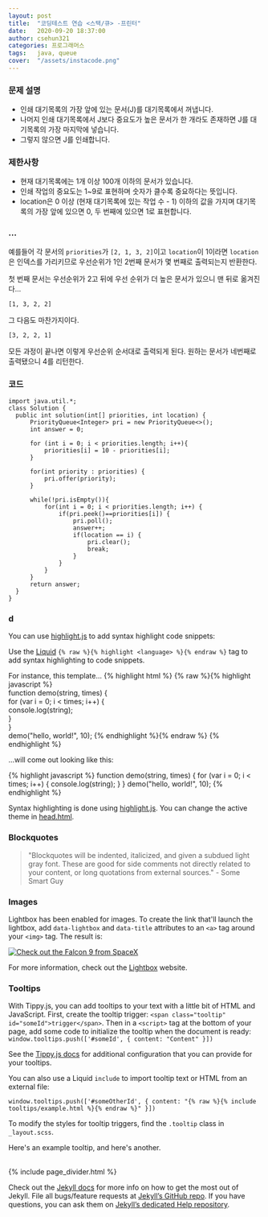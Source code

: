 ```yaml
---
layout: post
title:  "코딩테스트 연습 <스택/큐> -프린터"
date:   2020-09-20 18:37:00
author: csehun321
categories: 프로그래머스
tags:	java, queue
cover:  "/assets/instacode.png"
---
```

### 문제 설명

- 인쇄 대기목록의 가장 앞에 있는 문서(J)를 대기목록에서 꺼냅니다.
- 나머지 인쇄 대기목록에서 J보다 중요도가 높은 문서가 한 개라도 존재하면 J를 대기목록의 가장 마지막에 넣습니다.
- 그렇지 않으면 J를 인쇄합니다.

### 제한사항
- 현재 대기목록에는 1개 이상 100개 이하의 문서가 있습니다.
- 인쇄 작업의 중요도는 1~9로 표현하며 숫자가 클수록 중요하다는 뜻입니다.
- location은 0 이상 (현재 대기목록에 있는 작업 수 - 1) 이하의 값을 가지며 대기목록의 가장 앞에 있으면 0, 두 번째에 있으면 1로 표현합니다.

### ...
 예를들어 각 문서의 `priorities`가 `[2, 1, 3, 2]`이고 `location`이 1이라면 `location`은 인덱스를 가리키므로 우선순위가 1인 2번째 문서가 몇 번째로 출력되는지 반환한다.

 첫 번째 문서는 우선순위가 2고 뒤에 우선 순위가 더 높은 문서가 있으니 맨 뒤로 옮겨진다...

 `[1, 3, 2, 2]`

 그 다음도 마찬가지이다.

 `[3, 2, 2, 1]`

 모든 과정이 끝나면 이렇게 우선순위 순서대로 출력되게 된다.
 원하는 문서가 네번째로 출력됐으니 4를 리턴한다.


### 코드

    import java.util.*;
    class Solution {
      public int solution(int[] priorities, int location) {
          PriorityQueue<Integer> pri = new PriorityQueue<>();
          int answer = 0;

          for (int i = 0; i < priorities.length; i++){
              priorities[i] = 10 - priorities[i];
          }

          for(int priority : priorities) {
              pri.offer(priority);
          }

          while(!pri.isEmpty()){
              for(int i = 0; i < priorities.length; i++) {
                  if(pri.peek()==priorities[i]) {
                      pri.poll();
                      answer++;
                      if(location == i) {
                          pri.clear();
                          break;
                      }
                  }
              }
          }
          return answer;
      }
    }



### d

You can use [highlight.js][highlight] to add syntax highlight code snippets:

Use the [Liquid][liquid] `{% raw %}{% highlight <language> %}{% endraw %}` tag to add syntax highlighting to code snippets.

For instance, this template...
{% highlight html %}
{% raw %}{% highlight javascript %}    
function demo(string, times) {    
  for (var i = 0; i < times; i++) {    
    console.log(string);    
  }    
}    
demo("hello, world!", 10);
{% endhighlight %}{% endraw %}
{% endhighlight %}

...will come out looking like this:

{% highlight javascript %}
function demo(string, times) {
  for (var i = 0; i < times; i++) {
    console.log(string);
  }
}
demo("hello, world!", 10);
{% endhighlight %}

Syntax highlighting is done using [highlight.js][highlight]. You can change the active theme in [head.html](https://github.com/bencentra/centrarium/blob/2dcd73d09e104c3798202b0e14c1db9fa6e77bc7/_includes/head.html#L15).

### Blockquotes

> "Blockquotes will be indented, italicized, and given a subdued light gray font. These are good for side comments not directly related to your content, or long quotations from external sources." - Some Smart Guy

### Images

Lightbox has been enabled for images. To create the link that'll launch the lightbox, add <code>data-lightbox</code> and <code>data-title</code> attributes to an <code>&lt;a&gt;</code> tag around your <code>&lt;img&gt;</code> tag. The result is:

<a href="//bencentra.com/assets/images/falcon9_large.jpg" data-lightbox="falcon9-large" data-title="Check out the Falcon 9 from SpaceX">
  <img src="//bencentra.com/assets/images/falcon9_small.jpg" title="Check out the Falcon 9 from SpaceX">
</a>

For more information, check out the [Lightbox][lightbox] website.

### Tooltips

With Tippy.js, you can add tooltips to your text with a little bit of HTML and JavaScript. First, create the tooltip trigger: `<span class="tooltip" id="someId">trigger</span>`. Then in a `<script>` tag at the bottom of your page, add some code to initialize the tooltip when the document is ready: `window.tooltips.push(['#someId', { content: "Content" }])`

See the [Tippy.js docs](https://atomiks.github.io/tippyjs/) for additional configuration that you can provide for your tooltips.

You can also use a Liquid `include` to import tooltip text or HTML from an external file:

```
window.tooltips.push(['#someOtherId', { content: "{% raw %}{% include tooltips/example.html %}{% endraw %}" }])
```

To modify the styles for tooltip triggers, find the `.tooltip` class in `_layout.scss`.

Here's an <span class="tooltip" id="someId">example tooltip</span>, and <span class="tooltip" id="someOtherId">here's another</span>.

<br/>
{% include page_divider.html %}

Check out the [Jekyll docs][jekyll] for more info on how to get the most out of Jekyll. File all bugs/feature requests at [Jekyll’s GitHub repo][jekyll-gh]. If you have questions, you can ask them on [Jekyll’s dedicated Help repository][jekyll-help].

[jekyll]:      http://jekyllrb.com
[jekyll-gh]:   https://github.com/jekyll/jekyll
[jekyll-help]: https://github.com/jekyll/jekyll-help
[highlight]:   https://highlightjs.org/
[lightbox]:    http://lokeshdhakar.com/projects/lightbox2/
[jekyll-archive]: https://github.com/jekyll/jekyll-archives
[liquid]: https://github.com/Shopify/liquid/wiki/Liquid-for-Designers

<script>
window.tooltips = window.tooltips || []
window.tooltips.push(['#someId', { content: "This is the text of the tooltip!" }])
window.tooltips.push(['#someOtherId', { content: "{% include tooltips/example.html %}", placement: "right" }])
</script>
